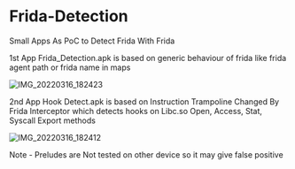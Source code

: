 # Frida-Detection
Small Apps As PoC to Detect Frida With Frida

1st App Frida_Detection.apk is based on generic behaviour of frida like frida agent path or frida name in maps

![IMG_20220316_182423](https://user-images.githubusercontent.com/27184655/158594969-16fe765f-c969-43cf-8cf7-e47db367301a.jpg)

2nd App Hook Detect.apk is based on Instruction Trampoline Changed By Frida Interceptor which detects hooks on Libc.so Open,
Access, Stat, Syscall Export methods 

![IMG_20220316_182412](https://user-images.githubusercontent.com/27184655/158595324-a3d0e31f-5a0d-41ff-8286-963c0af610f7.jpg)

Note - Preludes are Not tested on other device so it may give false positive
